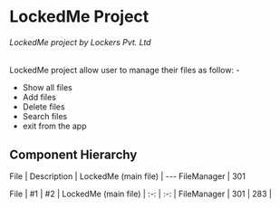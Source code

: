# LockedMe Project
###### LockedMe project by Lockers Pvt. Ltd

LockedMe project allow user to manage their files as follow: -
  - Show all files
  - Add files
  - Delete files
  - Search files
  - exit from the app




## Component Hierarchy
File | Description |
LockedMe (main file) | ---
FileManager | 301


File | #1  | #2  |
LockedMe (main file)   | :-: | :-: |
FileManager | 301 | 283 |
